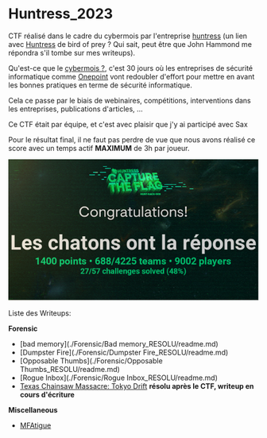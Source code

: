 # Huntress_2023

CTF réalisé dans le cadre du cybermois par l'entreprise [huntress](https://www.huntress.com) (un lien avec [Huntress](https://dccomics.warnerbros.fr/articles/les-heros-dc/birds-of-prey-portrait-huntress) de bird of prey ? Qui sait, peut être que John Hammond me répondra s'il tombe sur mes writeups).

Qu'est-ce que le [cybermois ?](https://www.cybermalveillance.gouv.fr/tous-nos-contenus/actualites/cybermois-092023), c'est 30 jours où les entreprises de sécurité informatique comme [Onepoint](https://www.groupeonepoint.com) vont redoubler d'effort pour mettre en avant les bonnes pratiques en terme de sécurité informatique.

Cela ce passe par le biais de webinaires, compétitions, interventions dans les entreprises, publications d'articles, …

Ce CTF était par équipe, et c'est avec plaisir que j'y ai participé avec Sax

Pour le résultat final, il ne faut pas perdre de vue que nous avons réalisé ce score avec un temps actif __MAXIMUM__ de 3h par joueur.

![](./IMG/image_3.png)

Liste des Writeups:

__Forensic__

* [bad memory](./Forensic/Bad memory_RESOLU/readme.md)
* [Dumpster Fire](./Forensic/Dumpster Fire_RESOLU/readme.md)
* [Opposable Thumbs](./Forensic/Opposable Thumbs_RESOLU/readme.md)
* [Rogue Inbox](./Forensic/Rogue Inbox_RESOLU/readme.md)
* [Texas Chainsaw Massacre: Tokyo Drift]() __résolu après le CTF, writeup en cours d'écriture__

__Miscellaneous__

* [MFAtigue](./Miscellaneous/MFAtigue_RESOLU/readme.md)
